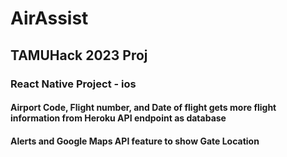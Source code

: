 # AirAssist

## TAMUHack 2023 Proj

### React Native Project - ios

#### Airport Code, Flight number, and Date of flight gets more flight information from Heroku API endpoint as database
#### Alerts and Google Maps API feature to show Gate Location
